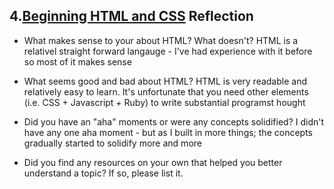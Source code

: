 ## 4.[Beginning HTML and CSS](4_beginning_HTML_CSS/readme.mc) Reflection

* What makes sense to your about HTML? What doesn't?
HTML is a relativel straight forward langauge - I've had experience with it before so most of it makes sense

* What seems good and bad about HTML?
HTML is very readable and relatively easy to learn.  It's unfortunate that you need other elements (i.e. CSS + Javascript + Ruby) to write substantial programst hought

* Did you have an "aha" moments or were any concepts solidified?
I didn't have any one aha moment - but as I built in more things; the concepts gradually started to solidify more and more

* Did you find any resources on your own that helped you better understand a topic? If so, please list it.

<!-- Add your reflection here. Remove the comment markers -->